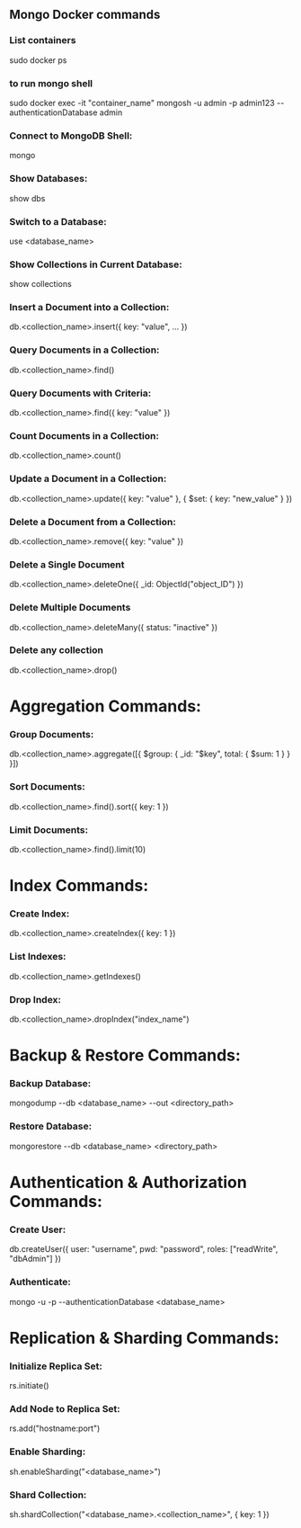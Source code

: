 ## Mongo Docker commands
 
### List containers
sudo docker ps
 
### to run mongo shell
sudo docker exec -it "container_name" mongosh -u admin -p admin123 --authenticationDatabase admin
 
### Connect to MongoDB Shell:
mongo
 
### Show Databases:
show dbs
 
### Switch to a Database:
use <database_name>
 
### Show Collections in Current Database:
show collections
 
### Insert a Document into a Collection:
db.<collection_name>.insert({ key: "value", ... })
 
### Query Documents in a Collection:
db.<collection_name>.find()
 
### Query Documents with Criteria:
db.<collection_name>.find({ key: "value" })
 
### Count Documents in a Collection:
db.<collection_name>.count()
 
### Update a Document in a Collection:
db.<collection_name>.update({ key: "value" }, { $set: { key: "new_value" } })
 
### Delete a Document from a Collection:
db.<collection_name>.remove({ key: "value" })
 
### Delete a Single Document
db.<collection_name>.deleteOne({ _id: ObjectId("object_ID") })
 
### Delete Multiple Documents
db.<collection_name>.deleteMany({ status: "inactive" })
 
### Delete any collection
db.<collection_name>.drop()
 
# Aggregation Commands:
### Group Documents:
db.<collection_name>.aggregate([{ $group: { _id: "$key", total: { $sum: 1 } } }])
### Sort Documents:
db.<collection_name>.find().sort({ key: 1 })
### Limit Documents:
db.<collection_name>.find().limit(10)
 
# Index Commands:
### Create Index:
db.<collection_name>.createIndex({ key: 1 })
### List Indexes:
db.<collection_name>.getIndexes()
### Drop Index:
db.<collection_name>.dropIndex("index_name")
 
# Backup & Restore Commands:
### Backup Database:
mongodump --db <database_name> --out <directory_path>
### Restore Database:
mongorestore --db <database_name> <directory_path>
 
# Authentication & Authorization Commands:
### Create User:
db.createUser({ user: "username", pwd: "password", roles: ["readWrite", "dbAdmin"] })
### Authenticate:
mongo -u <username> -p <password> --authenticationDatabase <database_name>
 
# Replication & Sharding Commands:
### Initialize Replica Set:
rs.initiate()
### Add Node to Replica Set:
rs.add("hostname:port")
### Enable Sharding:
sh.enableSharding("<database_name>")
### Shard Collection:
sh.shardCollection("<database_name>.<collection_name>", { key: 1 })

